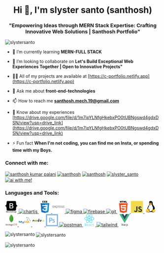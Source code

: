 <h1 align="center">Hi 👋, I'm slyster santo (santhosh)</h1>
<h3 align="center">"Empowering Ideas through MERN Stack Expertise: Crafting Innovative Web Solutions | Santhosh Portfolio"</h3>

<p align="left"> <img src="https://komarev.com/ghpvc/?username=slystersanto&label=Profile%20views&color=0e75b6&style=flat" alt="slystersanto" /> </p>

- 🌱 I’m currently learning **MERN-FULL STACK**

- 👯 I’m looking to collaborate on **Let's Build Exceptional Web Experiences Together | Open to Innovative Projects"**

- 👨‍💻 All of my projects are available at [https://c-portfolio.netlify.app](https://c-portfolio.netlify.app)

- 💬 Ask me about **front-end-technologies**

- 📫 How to reach me **santhosh.mech.19@gmail.com**

- 📄 Know about my experiences [https://drive.google.com/file/d/1m7ipYLNfgHkebxPO0tUBNgswd4gdxDSN/view?usp=drive_link](https://drive.google.com/file/d/1m7ipYLNfgHkebxPO0tUBNgswd4gdxDSN/view?usp=drive_link)

- ⚡ Fun fact **When I'm not coding, you can find me on Insta, or spending time with my Boys.**

<h3 align="left">Connect with me:</h3>
<p align="left">
<a href="https://linkedin.com/in/santhosh kumar palani" target="blank"><img align="center" src="https://raw.githubusercontent.com/rahuldkjain/github-profile-readme-generator/master/src/images/icons/Social/linked-in-alt.svg" alt="santhosh kumar palani" height="30" width="40" /></a>
<a href="https://codesandbox.com/santhosh" target="blank"><img align="center" src="https://raw.githubusercontent.com/rahuldkjain/github-profile-readme-generator/master/src/images/icons/Social/codesandbox.svg" alt="santhosh" height="30" width="40" /></a>
<a href="https://fb.com/santhosh" target="blank"><img align="center" src="https://raw.githubusercontent.com/rahuldkjain/github-profile-readme-generator/master/src/images/icons/Social/facebook.svg" alt="santhosh" height="30" width="40" /></a>
<a href="https://instagram.com/slyster_santo" target="blank"><img align="center" src="https://raw.githubusercontent.com/rahuldkjain/github-profile-readme-generator/master/src/images/icons/Social/instagram.svg" alt="slyster_santo" height="30" width="40" /></a>
<a href="https://www.youtube.com/c/ai with me!" target="blank"><img align="center" src="https://raw.githubusercontent.com/rahuldkjain/github-profile-readme-generator/master/src/images/icons/Social/youtube.svg" alt="ai with me!" height="30" width="40" /></a>
</p>

<h3 align="left">Languages and Tools:</h3>
<p align="left"> <a href="https://getbootstrap.com" target="_blank" rel="noreferrer"> <img src="https://raw.githubusercontent.com/devicons/devicon/master/icons/bootstrap/bootstrap-plain-wordmark.svg" alt="bootstrap" width="40" height="40"/> </a> <a href="https://www.chartjs.org" target="_blank" rel="noreferrer"> <img src="https://www.chartjs.org/media/logo-title.svg" alt="chartjs" width="40" height="40"/> </a> <a href="https://www.w3schools.com/css/" target="_blank" rel="noreferrer"> <img src="https://raw.githubusercontent.com/devicons/devicon/master/icons/css3/css3-original-wordmark.svg" alt="css3" width="40" height="40"/> </a> <a href="https://expressjs.com" target="_blank" rel="noreferrer"> <img src="https://raw.githubusercontent.com/devicons/devicon/master/icons/express/express-original-wordmark.svg" alt="express" width="40" height="40"/> </a> <a href="https://www.figma.com/" target="_blank" rel="noreferrer"> <img src="https://www.vectorlogo.zone/logos/figma/figma-icon.svg" alt="figma" width="40" height="40"/> </a> <a href="https://firebase.google.com/" target="_blank" rel="noreferrer"> <img src="https://www.vectorlogo.zone/logos/firebase/firebase-icon.svg" alt="firebase" width="40" height="40"/> </a> <a href="https://git-scm.com/" target="_blank" rel="noreferrer"> <img src="https://www.vectorlogo.zone/logos/git-scm/git-scm-icon.svg" alt="git" width="40" height="40"/> </a> <a href="https://www.w3.org/html/" target="_blank" rel="noreferrer"> <img src="https://raw.githubusercontent.com/devicons/devicon/master/icons/html5/html5-original-wordmark.svg" alt="html5" width="40" height="40"/> </a> <a href="https://developer.mozilla.org/en-US/docs/Web/JavaScript" target="_blank" rel="noreferrer"> <img src="https://raw.githubusercontent.com/devicons/devicon/master/icons/javascript/javascript-original.svg" alt="javascript" width="40" height="40"/> </a> <a href="https://www.linux.org/" target="_blank" rel="noreferrer"> <img src="https://raw.githubusercontent.com/devicons/devicon/master/icons/linux/linux-original.svg" alt="linux" width="40" height="40"/> </a> <a href="https://www.mongodb.com/" target="_blank" rel="noreferrer"> <img src="https://raw.githubusercontent.com/devicons/devicon/master/icons/mongodb/mongodb-original-wordmark.svg" alt="mongodb" width="40" height="40"/> </a> <a href="https://www.mysql.com/" target="_blank" rel="noreferrer"> <img src="https://raw.githubusercontent.com/devicons/devicon/master/icons/mysql/mysql-original-wordmark.svg" alt="mysql" width="40" height="40"/> </a> <a href="https://nodejs.org" target="_blank" rel="noreferrer"> <img src="https://raw.githubusercontent.com/devicons/devicon/master/icons/nodejs/nodejs-original-wordmark.svg" alt="nodejs" width="40" height="40"/> </a> <a href="https://www.photoshop.com/en" target="_blank" rel="noreferrer"> <img src="https://raw.githubusercontent.com/devicons/devicon/master/icons/photoshop/photoshop-line.svg" alt="photoshop" width="40" height="40"/> </a> <a href="https://postman.com" target="_blank" rel="noreferrer"> <img src="https://www.vectorlogo.zone/logos/getpostman/getpostman-icon.svg" alt="postman" width="40" height="40"/> </a> <a href="https://reactjs.org/" target="_blank" rel="noreferrer"> <img src="https://raw.githubusercontent.com/devicons/devicon/master/icons/react/react-original-wordmark.svg" alt="react" width="40" height="40"/> </a> <a href="https://tailwindcss.com/" target="_blank" rel="noreferrer"> <img src="https://www.vectorlogo.zone/logos/tailwindcss/tailwindcss-icon.svg" alt="tailwind" width="40" height="40"/> </a> <a href="https://vuejs.org/" target="_blank" rel="noreferrer"> <img src="https://raw.githubusercontent.com/devicons/devicon/master/icons/vuejs/vuejs-original-wordmark.svg" alt="vuejs" width="40" height="40"/> </a> </p>

<p><img align="left" src="https://github-readme-stats.vercel.app/api/top-langs?username=slystersanto&show_icons=true&locale=en&layout=compact" alt="slystersanto" /></p>

<p>&nbsp;<img align="center" src="https://github-readme-stats.vercel.app/api?username=slystersanto&show_icons=true&locale=en" alt="slystersanto" /></p>

<p><img align="center" src="https://github-readme-streak-stats.herokuapp.com/?user=slystersanto&" alt="slystersanto" /></p>

